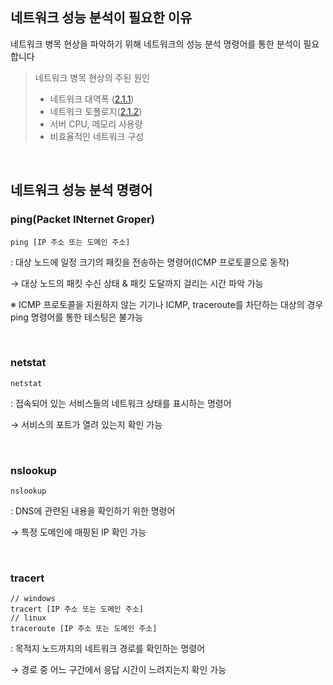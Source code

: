 ## 네트워크 성능 분석이 필요한 이유
네트워크 병목 현상을 파악하기 위해 네트워크의 성능 분석 명령어를 통한 분석이 필요합니다
> 네트워크 병목 현상의 주된 원인
> * 네트워크 대역폭 ([2.1.1]())
> * 네트워크 토폴로지([2.1.2]())
> * 서버 CPU, 메모리 사용량
> * 비효율적인 네트워크 구성

<br>

## 네트워크 성능 분석 명령어

### ping(Packet INternet Groper)
```
ping [IP 주소 또는 도메인 주소]
```

: 대상 노드에 일정 크기의 패킷을 전송하는 명령어(ICMP 프로토콜으로 동작)

→ 대상 노드의 패킷 수신 상태 & 패킷 도달까지 걸리는 시간 파악 가능

※ ICMP 프로토콜을 지원하지 않는 기기나 ICMP, traceroute를 차단하는 대상의 경우 ping 명령어를 통한 테스팅은 불가능

<br>

### netstat
```
netstat
```
: 접속되어 있는 서비스들의 네트워크 상태를 표시하는 명령어

→ 서비스의 포트가 열려 있는지 확인 가능

<br>

### nslookup
```
nslookup
```
: DNS에 관련된 내용을 확인하기 위한 명령어

→ 특정 도메인에 매핑된 IP 확인 가능

<br>

### tracert
```
// windows
tracert [IP 주소 또는 도메인 주소]
// linux
traceroute [IP 주소 또는 도메인 주소]
```
: 목적지 노드까지의 네트워크 경로를 확인하는 명령어

→ 경로 중 어느 구간에서 응답 시간이 느려지는지 확인 가능